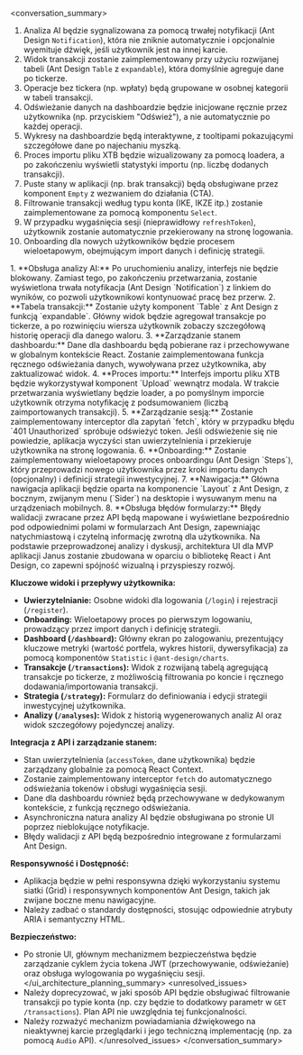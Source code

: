 
<conversation_summary>
<decisions>
1.  Analiza AI będzie sygnalizowana za pomocą trwałej notyfikacji (Ant Design `Notification`), która nie zniknie automatycznie i opcjonalnie wyemituje dźwięk, jeśli użytkownik jest na innej karcie.
2.  Widok transakcji zostanie zaimplementowany przy użyciu rozwijanej tabeli (Ant Design `Table` z `expandable`), która domyślnie agreguje dane po tickerze.
3.  Operacje bez tickera (np. wpłaty) będą grupowane w osobnej kategorii w tabeli transakcji.
4.  Odświeżanie danych na dashboardzie będzie inicjowane ręcznie przez użytkownika (np. przyciskiem "Odśwież"), a nie automatycznie po każdej operacji.
5.  Wykresy na dashboardzie będą interaktywne, z tooltipami pokazującymi szczegółowe dane po najechaniu myszką.
6.  Proces importu pliku XTB będzie wizualizowany za pomocą loadera, a po zakończeniu wyświetli statystyki importu (np. liczbę dodanych transakcji).
7.  Puste stany w aplikacji (np. brak transakcji) będą obsługiwane przez komponent `Empty` z wezwaniem do działania (CTA).
8.  Filtrowanie transakcji według typu konta (IKE, IKZE itp.) zostanie zaimplementowane za pomocą komponentu `Select`.
9.  W przypadku wygaśnięcia sesji (nieprawidłowy `refreshToken`), użytkownik zostanie automatycznie przekierowany na stronę logowania.
10. Onboarding dla nowych użytkowników będzie procesem wieloetapowym, obejmującym import danych i definicję strategii.
</decisions>
<matched_recommendations>
1.  **Obsługa analizy AI:** Po uruchomieniu analizy, interfejs nie będzie blokowany. Zamiast tego, po zakończeniu przetwarzania, zostanie wyświetlona trwała notyfikacja (Ant Design `Notification`) z linkiem do wyników, co pozwoli użytkownikowi kontynuować pracę bez przerw.
2.  **Tabela transakcji:** Zostanie użyty komponent `Table` z Ant Design z funkcją `expandable`. Główny widok będzie agregował transakcje po tickerze, a po rozwinięciu wiersza użytkownik zobaczy szczegółową historię operacji dla danego waloru.
3.  **Zarządzanie stanem dashboardu:** Dane dla dashboardu będą pobierane raz i przechowywane w globalnym kontekście React. Zostanie zaimplementowana funkcja ręcznego odświeżania danych, wywoływana przez użytkownika, aby zaktualizować widok.
4.  **Proces importu:** Interfejs importu pliku XTB będzie wykorzystywał komponent `Upload` wewnątrz modala. W trakcie przetwarzania wyświetlany będzie loader, a po pomyślnym imporcie użytkownik otrzyma notyfikację z podsumowaniem (liczbą zaimportowanych transakcji).
5.  **Zarządzanie sesją:** Zostanie zaimplementowany interceptor dla zapytań `fetch`, który w przypadku błędu `401 Unauthorized` spróbuje odświeżyć token. Jeśli odświeżenie się nie powiedzie, aplikacja wyczyści stan uwierzytelnienia i przekieruje użytkownika na stronę logowania.
6.  **Onboarding:** Zostanie zaimplementowany wieloetapowy proces onboardingu (Ant Design `Steps`), który przeprowadzi nowego użytkownika przez kroki importu danych (opcjonalny) i definicji strategii inwestycyjnej.
7.  **Nawigacja:** Główna nawigacja aplikacji będzie oparta na komponencie `Layout` z Ant Design, z bocznym, zwijanym menu (`Sider`) na desktopie i wysuwanym menu na urządzeniach mobilnych.
8.  **Obsługa błędów formularzy:** Błędy walidacji zwracane przez API będą mapowane i wyświetlane bezpośrednio pod odpowiednimi polami w formularzach Ant Design, zapewniając natychmiastową i czytelną informację zwrotną dla użytkownika.
</matched_recommendations>
<ui_architecture_planning_summary>
Na podstawie przeprowadzonej analizy i dyskusji, architektura UI dla MVP aplikacji Janus zostanie zbudowana w oparciu o bibliotekę React i Ant Design, co zapewni spójność wizualną i przyspieszy rozwój.

**Kluczowe widoki i przepływy użytkownika:**
-   **Uwierzytelnianie:** Osobne widoki dla logowania (`/login`) i rejestracji (`/register`).
-   **Onboarding:** Wieloetapowy proces po pierwszym logowaniu, prowadzący przez import danych i definicję strategii.
-   **Dashboard (`/dashboard`):** Główny ekran po zalogowaniu, prezentujący kluczowe metryki (wartość portfela, wykres historii, dywersyfikacja) za pomocą komponentów `Statistic` i `@ant-design/charts`.
-   **Transakcje (`/transactions`):** Widok z rozwijaną tabelą agregującą transakcje po tickerze, z możliwością filtrowania po koncie i ręcznego dodawania/importowania transakcji.
-   **Strategia (`/strategy`):** Formularz do definiowania i edycji strategii inwestycyjnej użytkownika.
-   **Analizy (`/analyses`):** Widok z historią wygenerowanych analiz AI oraz widok szczegółowy pojedynczej analizy.

**Integracja z API i zarządzanie stanem:**
-   Stan uwierzytelnienia (`accessToken`, dane użytkownika) będzie zarządzany globalnie za pomocą React Context.
-   Zostanie zaimplementowany interceptor `fetch` do automatycznego odświeżania tokenów i obsługi wygaśnięcia sesji.
-   Dane dla dashboardu również będą przechowywane w dedykowanym kontekście, z funkcją ręcznego odświeżania.
-   Asynchroniczna natura analizy AI będzie obsługiwana po stronie UI poprzez nieblokujące notyfikacje.
-   Błędy walidacji z API będą bezpośrednio integrowane z formularzami Ant Design.

**Responsywność i Dostępność:**
-   Aplikacja będzie w pełni responsywna dzięki wykorzystaniu systemu siatki (Grid) i responsywnych komponentów Ant Design, takich jak zwijane boczne menu nawigacyjne.
-   Należy zadbać o standardy dostępności, stosując odpowiednie atrybuty ARIA i semantyczny HTML.

**Bezpieczeństwo:**
-   Po stronie UI, głównym mechanizmem bezpieczeństwa będzie zarządzanie cyklem życia tokena JWT (przechowywanie, odświeżanie) oraz obsługa wylogowania po wygaśnięciu sesji.
</ui_architecture_planning_summary>
<unresolved_issues>
-   Należy doprecyzować, w jaki sposób API będzie obsługiwać filtrowanie transakcji po typie konta (np. czy będzie to dodatkowy parametr w `GET /transactions`). Plan API nie uwzględnia tej funkcjonalności.
-   Należy rozważyć mechanizm powiadamiania dźwiękowego na nieaktywnej karcie przeglądarki i jego techniczną implementację (np. za pomocą `Audio` API).
</unresolved_issues>
</conversation_summary>
